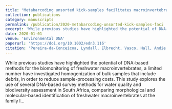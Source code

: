 ```yaml
---
title: "Metabarcoding unsorted kick-samples facilitates macroinvertebrate-based biomonitoring with increased taxonomic resolution, while outperforming environmental DNA"
collection: publications
category: manuscripts
permalink: /publication/2020-metabarcoding-unsorted-kick-samples-faci
excerpt: 'While previous studies have highlighted the potential of DNA-based methods for the biomonitoring of freshwater macroinvertebrates, a limited number have investigated homogenization of bulk samples ...'
date: 2020-01-01
venue: 'Environmental DNA'
paperurl: 'https://doi.org/10.1002/edn3.116'
citation: 'Pereira‐da‐Conceicoa, Lyndall, Elbrecht, Vasco, Hall, Andie et al (2020). &quot;Metabarcoding unsorted kick-samples facilitates macroinvertebrate-based biomonitoring with increased taxonomic resolution, while outperforming environmental DNA.&quot; <i>Environmental DNA</i> n/a(n/a).'
---
```


While previous studies have highlighted the potential of DNA-based methods for the biomonitoring of freshwater macroinvertebrates, a limited number have investigated homogenization of bulk samples that include debris, in order to reduce sample-processing costs.  This study explores the use of several DNA-based survey methods for water quality and biodiversity assessment in South Africa, comparing morphological and molecular-based identification of freshwater macroinvertebrates at the family l...
